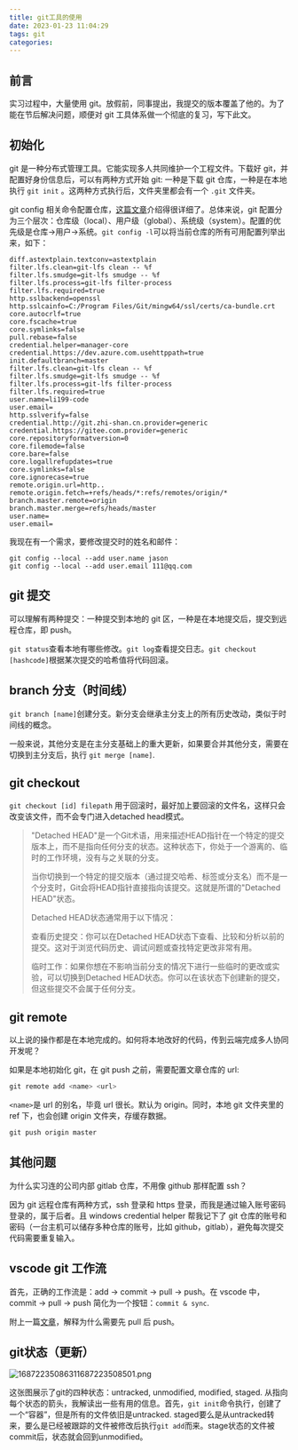 ```yaml
---
title: git工具的使用
date: 2023-01-23 11:04:29
tags: git
categories:
---
```


## 前言

实习过程中，大量使用 git。放假前，同事提出，我提交的版本覆盖了他的。为了能在节后解决问题，顺便对 git 工具体系做一个彻底的复习，写下此文。

## 初始化

git 是一种分布式管理工具。它能实现多人共同维护一个工程文件。下载好 git，并配置好身份信息后，可以有两种方式开始 git: 一种是下载 git 仓库，一种是在本地执行 `git init` 。这两种方式执行后，文件夹里都会有一个 `.git` 文件夹。

git config 相关命令配置仓库，[这篇文章](https://zhuanlan.zhihu.com/p/76467410#:~:text=%E4%B8%80%E3%80%81%20git%20config%E7%AE%80%E4%BB%8B%201%201.%E4%BB%93%E5%BA%93%E7%BA%A7%E9%85%8D%E7%BD%AE%E6%96%87%E4%BB%B6%EF%BC%9A%20%E6%96%B9%E6%B3%951%EF%BC%9A%E6%89%BE%E5%88%B0%E8%AF%A5%E6%96%87%E4%BB%B6%EF%BC%8C%E7%9B%B4%E6%8E%A5%E6%89%93%E5%BC%80%EF%BC%9A%20%E8%AF%A5%E6%96%87%E4%BB%B6%E4%BD%8D%E4%BA%8E%E5%BD%93%E5%89%8D%E4%BB%93%E5%BA%93%E4%B8%8B%EF%BC%8C%E8%B7%AF%E5%BE%84.git%2F%EF%BC%8C%E6%96%87%E4%BB%B6%E5%90%8D%E4%B8%BAconfig%20%E8%BF%99%E4%B8%AA%E9%85%8D%E7%BD%AE%E4%B8%AD%E7%9A%84%E8%AE%BE%E7%BD%AE%E5%8F%AA%E5%AF%B9%E5%BD%93%E5%89%8D%E6%89%80%E5%9C%A8%E4%BB%93%E5%BA%93%EF%BC%88H%3A%5CMyGit%E7%9B%AE%E5%BD%95%E4%B8%8B%E7%9A%84test%E4%BB%93%E5%BA%93%EF%BC%89%E6%9C%89%E6%95%88%EF%BC%8C%E4%BB%93%E5%BA%93%E7%BA%A7%E9%85%8D%E7%BD%AE%E6%96%87%E4%BB%B6%E5%86%85%E5%AE%B9%E5%A6%82%E4%B8%8B%EF%BC%9A,%E6%96%B9%E6%B3%951%EF%BC%9A%20%E6%9C%AC%E5%9C%B0git%E7%9A%84%E5%AE%89%E8%A3%85%E7%9B%AE%E5%BD%95%E4%B8%8B%EF%BC%8C%E4%BB%A5%E6%88%91%E7%9A%84git%E5%AE%89%E8%A3%85%E8%B7%AF%E5%BE%84%E4%B8%BA%E4%BE%8B%EF%BC%9AF%3A%5Csoftware%5CGit%5Cmingw64%5Cetc%EF%BC%8C%E6%96%87%E4%BB%B6%E5%90%8D%E4%B8%BA%EF%BC%9Agitconfig%EF%BC%8C%E5%86%85%E5%AE%B9%E5%A6%82%E4%B8%8B%EF%BC%9A%20%E6%96%B9%E6%B3%952%EF%BC%9A%20%E9%80%9A%E8%BF%87%E5%91%BD%E4%BB%A4%E6%9F%A5%E7%9C%8B%E7%B3%BB%E7%BB%9F%E9%85%8D%E7%BD%AE%EF%BC%9Agit%20config%20--system%20-l%20)介绍得很详细了。总体来说，git 配置分为三个层次：仓库级（local）、用户级（global）、系统级（system）。配置的优先级是仓库->用户->系统。`git config -l`可以将当前仓库的所有可用配置列举出来，如下：

```plaintext
diff.astextplain.textconv=astextplain
filter.lfs.clean=git-lfs clean -- %f
filter.lfs.smudge=git-lfs smudge -- %f
filter.lfs.process=git-lfs filter-process
filter.lfs.required=true
http.sslbackend=openssl
http.sslcainfo=C:/Program Files/Git/mingw64/ssl/certs/ca-bundle.crt
core.autocrlf=true
core.fscache=true
core.symlinks=false
pull.rebase=false
credential.helper=manager-core
credential.https://dev.azure.com.usehttppath=true
init.defaultbranch=master
filter.lfs.clean=git-lfs clean -- %f
filter.lfs.smudge=git-lfs smudge -- %f
filter.lfs.process=git-lfs filter-process
filter.lfs.required=true
user.name=li199-code
user.email=
http.sslverify=false
credential.http://git.zhi-shan.cn.provider=generic
credential.https://gitee.com.provider=generic
core.repositoryformatversion=0
core.filemode=false
core.bare=false
core.logallrefupdates=true
core.symlinks=false
core.ignorecase=true
remote.origin.url=http..
remote.origin.fetch=+refs/heads/*:refs/remotes/origin/*
branch.master.remote=origin
branch.master.merge=refs/heads/master
user.name=
user.email=
```

我现在有一个需求，要修改提交时的姓名和邮件：

```git
git config --local --add user.name jason
git config --local --add user.email 111@qq.com
```

## git 提交

可以理解有两种提交：一种提交到本地的 git 区，一种是在本地提交后，提交到远程仓库，即 push。

`git status`查看本地有哪些修改。`git log`查看提交日志。`git checkout [hashcode]`根据某次提交的哈希值将代码回滚。

## branch 分支（时间线）

`git branch [name]`创建分支。新分支会继承主分支上的所有历史改动，类似于时间线的概念。

一般来说，其他分支是在主分支基础上的重大更新，如果要合并其他分支，需要在切换到主分支后，执行 `git merge [name]`.

## git checkout

`git checkout [id] filepath` 用于回滚时，最好加上要回滚的文件名，这样只会改变该文件，而不会专门进入detached head模式。

> "Detached HEAD"是一个Git术语，用来描述HEAD指针在一个特定的提交版本上，而不是指向任何分支的状态。这种状态下，你处于一个游离的、临时的工作环境，没有与之关联的分支。
> 
> 当你切换到一个特定的提交版本（通过提交哈希、标签或分支名）而不是一个分支时，Git会将HEAD指针直接指向该提交。这就是所谓的"Detached HEAD"状态。
> 
> Detached HEAD状态通常用于以下情况：
> 
> 查看历史提交：你可以在Detached HEAD状态下查看、比较和分析以前的提交。这对于浏览代码历史、调试问题或查找特定更改非常有用。
> 
> 临时工作：如果你想在不影响当前分支的情况下进行一些临时的更改或实验，可以切换到Detached HEAD状态。你可以在该状态下创建新的提交，但这些提交不会属于任何分支。

## git remote

以上说的操作都是在本地完成的。如何将本地改好的代码，传到云端完成多人协同开发呢？

如果是本地初始化 git，在 git push 之前，需要配置文章仓库的 url:

```powershell
git remote add <name> <url>
```

`<name>`是 url 的别名，毕竟 url 很长。默认为 origin。同时，本地 git 文件夹里的 ref 下，也会创建 origin 文件夹，存缓存数据。

```powershell
git push origin master
```

## 其他问题

为什么实习连的公司内部 gitlab 仓库，不用像 github 那样配置 ssh？

因为 git 远程仓库有两种方式，ssh 登录和 https 登录，而我是通过输入账号密码登录的，属于后者。且 windows credential helper 帮我记下了 git 仓库的账号和密码（一台主机可以储存多种仓库的账号，比如 github，gitlab），避免每次提交代码需要重复输入。

## vscode git 工作流

首先，正确的工作流是：add -> commit -> pull -> push。在 vscode 中，commit -> pull -> push 简化为一个按钮：`commit & sync`.

附上一篇[文章]()，解释为什么需要先 pull 后 push。

## git状态（更新）

![16872235086311687223508501.png](https://fastly.jsdelivr.net/gh/li199-code/blog-imgs@main/16872235086311687223508501.png)

这张图展示了git的四种状态：untracked, unmodified, modified, staged. 从指向每个状态的箭头，我解读出一些有用的信息。首先，`git init`命令执行，创建了一个“容器”，但是所有的文件依旧是untracked. staged要么是从untracked转来，要么是已经被跟踪的文件被修改后执行`git add`而来。stage状态的文件被commit后，状态就会回到unmodified。
